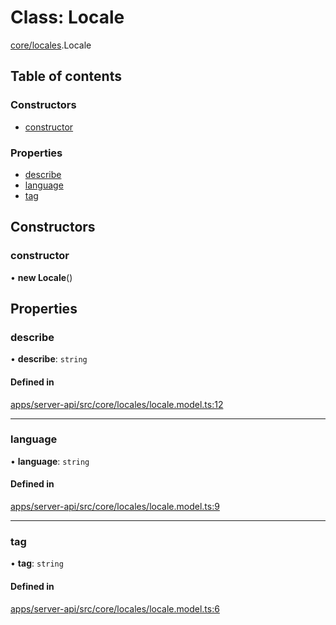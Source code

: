 # Class: Locale

[core/locales](../modules/core_locales.md).Locale

## Table of contents

### Constructors

- [constructor](core_locales.Locale.md#constructor)

### Properties

- [describe](core_locales.Locale.md#describe)
- [language](core_locales.Locale.md#language)
- [tag](core_locales.Locale.md#tag)

## Constructors

### <a id="constructor" name="constructor"></a> constructor

• **new Locale**()

## Properties

### <a id="describe" name="describe"></a> describe

• **describe**: `string`

#### Defined in

[apps/server-api/src/core/locales/locale.model.ts:12](https://github.com/brickdoc/brickdoc/blob/master/apps/server-api/src/core/locales/locale.model.ts#L12)

---

### <a id="language" name="language"></a> language

• **language**: `string`

#### Defined in

[apps/server-api/src/core/locales/locale.model.ts:9](https://github.com/brickdoc/brickdoc/blob/master/apps/server-api/src/core/locales/locale.model.ts#L9)

---

### <a id="tag" name="tag"></a> tag

• **tag**: `string`

#### Defined in

[apps/server-api/src/core/locales/locale.model.ts:6](https://github.com/brickdoc/brickdoc/blob/master/apps/server-api/src/core/locales/locale.model.ts#L6)
